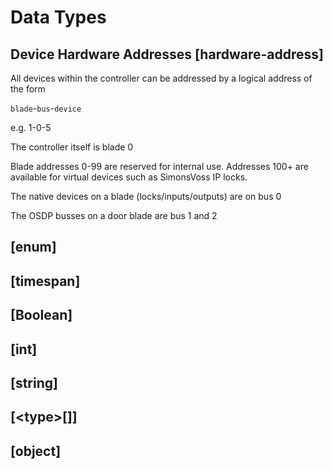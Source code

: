 # Data Types

## Device Hardware Addresses [hardware-address]

All devices within the controller can be addressed by a logical address of the
form

`blade`-`bus`-`device`

e.g. 1-0-5

The controller itself is blade 0

Blade addresses 0-99 are reserved for internal use. Addresses 100+ are available
for virtual devices such as SimonsVoss IP locks.

The native devices on a blade (locks/inputs/outputs) are on bus 0

The OSDP busses on a door blade are bus 1 and 2

## [enum]
## [timespan]
## [Boolean]
## [int]
## [string]
## [\<type>[]]
## [object]
